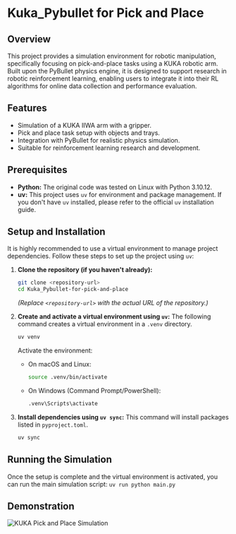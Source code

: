 # Kuka_Pybullet for Pick and Place

## Overview

This project provides a simulation environment for robotic manipulation, specifically focusing on pick-and-place tasks using a KUKA robotic arm. Built upon the PyBullet physics engine, it is designed to support research in robotic reinforcement learning, enabling users to integrate it into their RL algorithms for online data collection and performance evaluation.

## Features

*   Simulation of a KUKA IIWA arm with a gripper.
*   Pick and place task setup with objects and trays.
*   Integration with PyBullet for realistic physics simulation.
*   Suitable for reinforcement learning research and development.

## Prerequisites

*   **Python:** The original code was tested on Linux with Python 3.10.12.
*   **uv:** This project uses `uv` for environment and package management. If you don't have `uv` installed, please refer to the official `uv` installation guide.

## Setup and Installation

It is highly recommended to use a virtual environment to manage project dependencies. Follow these steps to set up the project using `uv`:

1.  **Clone the repository (if you haven't already):**
    ```bash
    git clone <repository-url>
    cd Kuka_Pybullet-for-pick-and-place
    ```
    *(Replace `<repository-url>` with the actual URL of the repository.)*

2.  **Create and activate a virtual environment using `uv`:**
    The following command creates a virtual environment in a `.venv` directory.
    ```bash
    uv venv
    ```
    Activate the environment:
    *   On macOS and Linux:
        ```bash
        source .venv/bin/activate
        ```
    *   On Windows (Command Prompt/PowerShell):
        ```bash
        .venv\Scripts\activate
        ```

3.  **Install dependencies using `uv sync`:**
    This command will install packages listed in `pyproject.toml`.
    ```bash
    uv sync
    ```

## Running the Simulation

Once the setup is complete and the virtual environment is activated, you can run the main simulation script:
```uv run python main.py```

## Demonstration

![KUKA Pick and Place Simulation](docs/imgs/pick_and_place.png)

 
